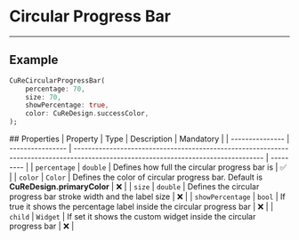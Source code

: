 # Circular Progress Bar

---

## Example

```dart
CuReCircularProgressBar(
    percentage: 70,
    size: 70,
    showPercentage: true,
    color: CuReDesign.successColor,
);
```

## Properties
| Property | Type | Description | Mandatory |
| --------------- | ---------------- | ----------------------------------------------------------------------------------------------------------------------------------- | --------- |
| `percentage` | `double` | Defines how full the circular progress bar is | ✅ |
| `color` | `Color` | Defines the color of circular progress bar. Default is **CuReDesign.primaryColor** | ❌ |
| `size` | `double` | Defines the circular progress bar stroke width and the label size | ❌ |
| `showPercentage` | `bool` | If true it shows the percentage label inside the circular progress bar | ❌ |
| `child` | `Widget` | If set it shows the custom widget inside the circular progress bar | ❌ |
